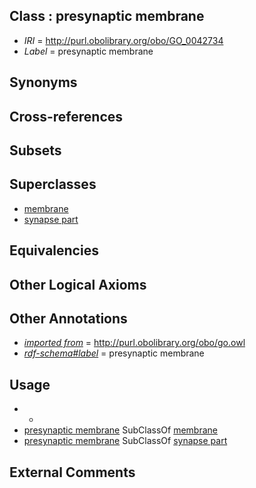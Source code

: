 
## Class : presynaptic membrane

 * *IRI* = http://purl.obolibrary.org/obo/GO_0042734
 * *Label* = presynaptic membrane

## Synonyms


## Cross-references


## Subsets


## Superclasses

 * [membrane](../../GO/20/GO_0016020.md)
 * [synapse part](../../GO/56/GO_0044456.md)

## Equivalencies


## Other Logical Axioms


## Other Annotations

 * *[imported from](../../IAO/12/IAO_0000412.md)* = http://purl.obolibrary.org/obo/go.owl
 * *[rdf-schema#label](../../el/rdf-schema#label.md)* = presynaptic membrane

## Usage

 * -
 * [presynaptic membrane](../../GO/34/GO_0042734.md) SubClassOf [membrane](../../GO/20/GO_0016020.md)
 * [presynaptic membrane](../../GO/34/GO_0042734.md) SubClassOf [synapse part](../../GO/56/GO_0044456.md)

## External Comments

